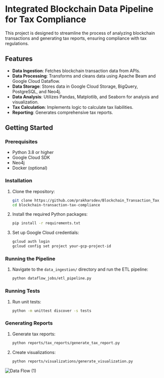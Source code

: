 # Integrated Blockchain Data Pipeline for Tax Compliance

This project is designed to streamline the process of analyzing blockchain transactions and generating tax reports, ensuring compliance with tax regulations.

## Features

- **Data Ingestion**: Fetches blockchain transaction data from APIs.
- **Data Processing**: Transforms and cleans data using Apache Beam and Google Cloud Dataflow.
- **Data Storage**: Stores data in Google Cloud Storage, BigQuery, PostgreSQL, and Neo4j.
- **Data Analysis**: Utilizes Pandas, Matplotlib, and Seaborn for analysis and visualization.
- **Tax Calculation**: Implements logic to calculate tax liabilities.
- **Reporting**: Generates comprehensive tax reports.

## Getting Started

### Prerequisites

- Python 3.8 or higher
- Google Cloud SDK
- Neo4j
- Docker (optional)

### Installation

1. Clone the repository:
    ```sh
    git clone https://github.com/prakharsdev/Blockchain_Transaction_Tax_Reporting_System.git
    cd blockchain-transaction-tax-compliance
    ```

2. Install the required Python packages:
    ```sh
    pip install -r requirements.txt
    ```

3. Set up Google Cloud credentials:
    ```sh
    gcloud auth login
    gcloud config set project your-gcp-project-id
    ```

### Running the Pipeline

1. Navigate to the `data_ingestion/` directory and run the ETL pipeline:
    ```sh
    python dataflow_jobs/etl_pipeline.py
    ```

### Running Tests

1. Run unit tests:
    ```sh
    python -m unittest discover -s tests
    ```

### Generating Reports

1. Generate tax reports:
    ```sh
    python reports/tax_reports/generate_tax_report.py
    ```

2. Create visualizations:
    ```sh
    python reports/visualizations/generate_visualization.py
    ```


![Data Flow (1)](https://github.com/prakharsdev/Blockchain_Transaction_Tax_Reporting_System/assets/26145700/e651a992-53e0-4e74-aff3-f501adf08519)

